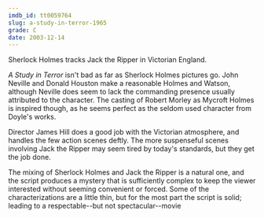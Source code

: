 ```yaml
---
imdb_id: tt0059764
slug: a-study-in-terror-1965
grade: C
date: 2003-12-14
---
```


Sherlock Holmes tracks Jack the Ripper in Victorian England.

_A Study in Terror_ isn't bad as far as Sherlock Holmes pictures go. John Neville and Donald Houston make a reasonable Holmes and Watson, although Neville does seem to lack the commanding presence usually attributed to the character. The casting of Robert Morley as Mycroft Holmes is inspired though, as he seems perfect as the seldom used character from Doyle's works.

Director James Hill does a good job with the Victorian atmosphere, and handles the few action scenes deftly. The more suspenseful scenes involving Jack the Ripper may seem tired by today's standards, but they get the job done.

The mixing of Sherlock Holmes and Jack the Ripper is a natural one, and the script produces a mystery that is sufficiently complex to keep the viewer interested without seeming convenient or forced. Some of the characterizations are a little thin, but for the most part the script is solid; leading to a respectable--but not spectacular--movie
